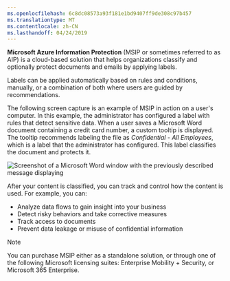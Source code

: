 ```yaml
---
ms.openlocfilehash: 6c8dc08573a93f181e1bd9407ff9de308c97b457
ms.translationtype: MT
ms.contentlocale: zh-CN
ms.lasthandoff: 04/24/2019
---
```

**Microsoft Azure Information Protection** (MSIP or sometimes referred to as AIP) is a cloud-based solution that helps organizations classify and optionally protect documents and emails by applying labels. 

Labels can be applied automatically based on rules and conditions, manually, or a combination of both where users are guided by recommendations.

The following screen capture is an example of MSIP in action on a user's computer. In this example, the administrator has configured a label with rules that detect sensitive data. When a user saves a Microsoft Word document containing a credit card number, a custom tooltip is displayed. The tooltip recommends labeling the file as *Confidential - All Employees*, which is a label that the administrator has configured. This label classifies the document and protects it.

![Screenshot of a Microsoft Word window with the previously described message displaying](../media/6-info-protect-recommend-callout.png)

After your content is classified, you can track and control how the content is used. For example, you can:

- Analyze data flows to gain insight into your business
- Detect risky behaviors and take corrective measures
- Track access to documents
- Prevent data leakage or misuse of confidential information

> [!NOTE] 
> You can purchase MSIP either as a standalone solution, or through one of the following Microsoft licensing suites: Enterprise Mobility + Security, or Microsoft 365 Enterprise. 
